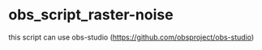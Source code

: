 # obs_script_raster-noise
this script can use obs-studio (https://github.com/obsproject/obs-studio)
